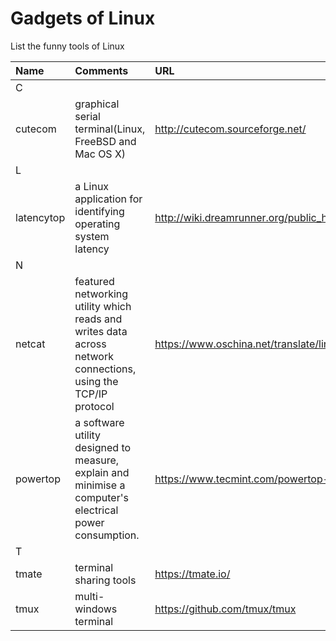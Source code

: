 # Gadgets of Linux
List the funny tools of Linux


| Name | Comments | URL   |
| :--- | :----    | :---- |
| C | | |
| cutecom |  graphical serial terminal(Linux, FreeBSD and Mac OS X) | http://cutecom.sourceforge.net/ |
| L | | |
| latencytop    | a Linux application for identifying operating system latency      | http://wiki.dreamrunner.org/public_html/Low_Latency_Programming/LatencyTOP.html     |
| N | | |
| netcat | featured networking utility which reads and writes data across network connections, using the TCP/IP protocol | https://www.oschina.net/translate/linux-netcat-command 
| powertop | a software utility designed to measure, explain and minimise a computer's electrical power consumption. | https://www.tecmint.com/powertop-monitors-linux-laptop-battery-usage/ |
| T | | |
| tmate | terminal sharing tools | https://tmate.io/ |
| tmux | multi-windows terminal | https://github.com/tmux/tmux |
